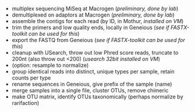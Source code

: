 - multiplex sequencing MiSeq at Macrogen (_preliminary, done by lab_)
- demultiplexed on adaptors at Macrogen (_preliminary, done by lab_)
- assemble the contigs for each read (by ID, in Mothur, _installed on VM_)
- trim the primers and low quality ends, locally in Geneious (_see if FASTX-toolkit can be used for this_)
- export the FASTQ from Geneious (_see if FASTX-toolkit can be used for this_)
- cleanup with USearch, throw out low Phred score reads, truncate to 200nt (also throw out <200) (_usearch 32bit installed on VM_)
- (option: resample to normalize)
- group identical reads into distinct, unique types per sample, retain counts per type
- rename sequences in Geneious, give prefix of the sample (name)
- merge samples into a single file, cluster OTUs, remove chimeric
- make OTU matrix, identify OTUs taxonomically (perhaps normalize by rarifaction)


